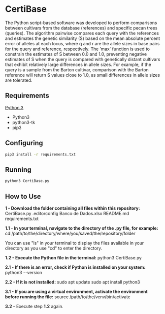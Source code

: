 # CertiBase

The Python script-based software was developed to perform comparisons between cultivars from the database (references) and specific pecan trees (queries). The algorithm pairwise compares each query with the references and estimates the genetic similarity (S) based on the mean absolute percent error of alleles at each locus, where q and r are the allele sizes in base pairs for the query and reference, respectively. The 'max' function is used to constrain the estimates of S between 0.0 and 1.0, preventing negative estimates of S when the query is compared with genetically distant cultivars that exhibit relatively large differences in allele sizes. For example, if the query is a sample from the Barton cultivar, comparison with the Barton reference will return S values close to 1.0, as small differences in allele sizes are tolerated.

## Requirements

[Python 3](https://www.python.org/downloads/)

- Python3
- python3-tk
- pip3

## Configuring

```sh
pip3 install -r requirements.txt
```

## Running

```sh
python3 CertiBase.py
```

## How to Use

**1 - Download the folder containing all files within this repository:**
CertiBase.py
.editorconfig
Banco de Dados.xlsx
README.md
requirements.txt

**1.1 - In your terminal, navigate to the directory of the .py file, for example:**
cd /path/to/the/directory/where/you/saved/the/repository/folder

You can use "ls" in your terminal to display the files available in your directory as you use "cd" to enter the directory.

**1.2 - Execute the Python file in the terminal:**
python3 CertiBase.py

**2.1 - If there is an error, check if Python is installed on your system:**
python3 --version

**2.2 - If it is not installed:**
sudo apt update
sudo apt install python3

**3.1 - If you are using a virtual environment, activate the environment before running the file:**                                                                          source /path/to/the/venv/bin/activate

**3.2 -** Execute step **1.2** again.
